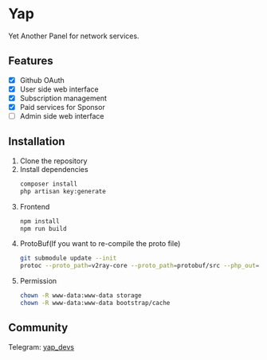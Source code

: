 # Yap

Yet Another Panel for network services.

## Features

- [x] Github OAuth
- [x] User side web interface
- [x] Subscription management
- [x] Paid services for Sponsor
- [ ] Admin side web interface

## Installation

1. Clone the repository
2. Install dependencies
    ```bash
    composer install
    php artisan key:generate
    ```
3. Frontend
    ```bash
    npm install
    npm run build
    ```
4. ProtoBuf(If you want to re-compile the proto file)
    ```bash
    git submodule update --init
    protoc --proto_path=v2ray-core --proto_path=protobuf/src --php_out=pb $(find v2ray-core -iname "*.proto")
    ```
5. Permission
    ```bash
    chown -R www-data:www-data storage
    chown -R www-data:www-data bootstrap/cache
    ```

## Community

Telegram: [yap_devs](https://t.me/yap_devs)
